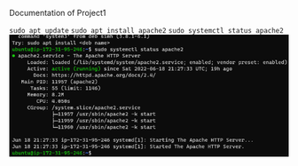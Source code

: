 Documentation of Project1

`sudo apt update`
`sudo apt install apache2`
`sudo systemctl status apache2`
![Apache status](./images/Apache_Status.png)